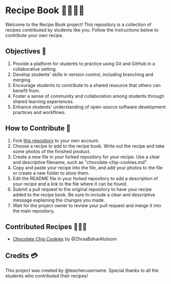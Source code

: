 # Recipe Book 👨🏼‍🍳📙

Welcome to the Recipe Book project! This repository is a collection of recipes contributed by students like you. Follow the instructions below to contribute your own recipe.

## Objectives 🥅
1. Provide a platform for students to practice using Git and GitHub in a collaborative setting.
2. Develop students' skills in version control, including branching and merging.
3. Encourage students to contribute to a shared resource that others can benefit from.
4. Foster a sense of community and collaboration among students through shared learning experiences.
5. Enhance students' understanding of open-source software development practices and workflows.


## How to Contribute 👥
1. Fork [this repository](https://github.com/TheCodePeople/recipe-book.git) to your own account.
2. Choose a recipe to add to the recipe book. Write out the recipe and take some photos of the finished product.
3. Create a new file in your forked repository for your recipe. Use a clear and descriptive filename, such as "chocolate-chip-cookies.md".
4. Copy and paste your recipe into the file, and add your photos to the file or create a new folder to store them.
5. Edit the README file in your forked repository to add a description of your recipe and a link to the file where it can be found.
6. Submit a pull request to the original repository to have your recipe added to the recipe book. Be sure to include a clear and descriptive message explaining the changes you made.
7. Wait for the project owner to review your pull request and merge it into the main repository.


## Contributed Recipes 👷🏽‍♂️
- [Chocolate Chip Cookies]([#](https://github.com/ZhraaBaharAluloom/GitGitHub-Recipe-Book-Task/blob/main/chocolate-chip-cookies.md)) by @ZhraaBaharAluloom


## Credits 💳
This project was created by @teacherusername. Special thanks to all the students who contributed their recipes!
